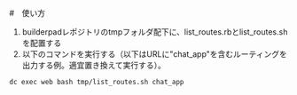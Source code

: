 #　使い方
1. builderpadレポジトリのtmpフォルダ配下に、list_routes.rbとlist_routes.shを配置する
2. 以下のコマンドを実行する（以下はURLに"chat_app"を含むルーティングを出力する例。適宜置き換えて実行する）。
```
dc exec web bash tmp/list_routes.sh chat_app
```
